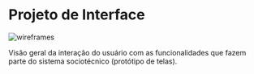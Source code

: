 
# Projeto de Interface

![wireframes](/img/Wireframe-novo.png)

Visão geral da interação do usuário com as funcionalidades que fazem parte do sistema sociotécnico (protótipo de telas).

